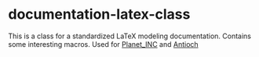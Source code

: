 documentation-latex-class
=========================

This is a class for a standardized LaTeX
modeling documentation. Contains some
interesting macros. Used for [Planet\_INC](https://github.com/Planet-INC/model_doc.git)
and [Antioch](https://github.com/Planet-INC/model_doc.git)
